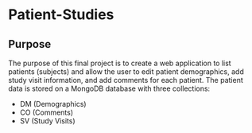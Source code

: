# Patient-Studies
<h2>Purpose</h2>
<p>
The purpose of this final project is to create a web application to list
patients (subjects) and allow the user to edit patient demographics, add
study visit information, and add comments for each patient. The patient
data is stored on a MongoDB database with three collections:
</p>
    <ul>
        <li>DM (Demographics)</li>
        <li>CO (Comments)</li>
        <li>SV (Study Visits)</li>
    </ul>

